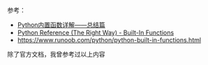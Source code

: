 参考：

- [Python内置函数详解——总结篇](https://www.cnblogs.com/sesshoumaru/p/6140987.html)
- [Python Reference (The Right Way) - Built-In Functions](https://python-reference.readthedocs.io/en/latest/docs/functions/index.html#built-in-functions)
- https://www.runoob.com/python/python-built-in-functions.html

除了官方文档，我曾参考过以上内容

